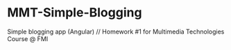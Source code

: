 # MMT-Simple-Blogging
Simple blogging app (Angular) // Homework #1 for Multimedia Technologies Course @ FMI
